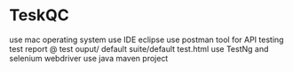 # TeskQC
use mac operating system 
 use IDE eclipse
use postman tool for API testing 
test report @ test ouput/ default suite/default test.html
use TestNg and selenium webdriver
use java maven project
